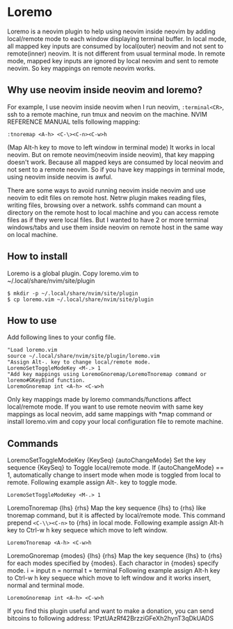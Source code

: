 # Loremo
Loremo is a neovim plugin to help using neovim inside neovim by adding local/remote mode to each window displaying terminal buffer.
In local mode, all mapped key inputs are consumed by local(outer) neovim and not sent to remote(inner) neovim.
It is not different from usual terminal mode.
In remote mode, mapped key inputs are ignored by local neovim and sent to remote neovim.
So key mappings on remote neovim works.

## Why use neovim inside neovim and loremo?
For example, I use neovim inside neovim when I run neovim, `:terminal<CR>`, ssh to a remote machine, run tmux and neovim on the machine.
NVIM REFERENCE MANUAL tells following mapping:
```viml
:tnoremap <A-h> <C-\><C-n><C-w>h
```
(Map Alt-h key to move to left window in terminal mode)
It works in local neovim.
But on remote neovim(neovim inside neovim), that key mapping doesn't work.
Because all mapped keys are consumed by local neovim and not sent to a remote neovim.
So if you have key mappings in terminal mode, using neovim inside neovim is awful.

There are some ways to avoid running neovim inside neovim and use neovim to edit files on remote host.
Netrw plugin makes reading files, writing files, browsing over a network.
sshfs command can mount a directory on the remote host to local machine and you can access remote files as if they were local files.
But I wanted to have 2 or more terminal windows/tabs and use them inside neovim on remote host in the same way on local machine.

## How to install
Loremo is a global plugin.
Copy loremo.vim to ~/.local/share/nvim/site/plugin
```console
$ mkdir -p ~/.local/share/nvim/site/plugin
$ cp loremo.vim ~/.local/share/nvim/site/plugin
```

## How to use
Add following lines to your config file.
```console
"Load loremo.vim
source ~/.local/share/nvim/site/plugin/loremo.vim
"Assign Alt-. key to change local/remote mode.
LoremoSetToggleModeKey <M-.> 1
"Add key mappings using LoremoGnoremap/LoremoTnoremap command or loremo#GKeyBind function.
LoremoGnoremap int <A-h> <C-w>h
```

Only key mappings made by loremo commands/functions affect local/remote mode.
If you want to use remote neovim with same key mappings as local neovim, add same mappings with *map command or install loremo.vim and copy your local configuration file to remote machine.

## Commands
LoremoSetToggleModeKey {KeySeq} {autoChangeMode}
Set the key sequence {KeySeq} to Toggle local/remote mode.
If {autoChangeMode} == 1, automatically change to insert mode when mode is toggled from local to remote.
Following example assign Alt-. key to toggle mode.
```viml
LoremoSetToggleModeKey <M-.> 1
```

LoremoTnoremap {lhs} {rhs}
Map the key sequence {lhs} to {rhs} like tnoremap command, but it is affected by local/remote mode.
This command prepend `<C-\\><C-n>` to {rhs} in local mode.
Following example assign Alt-h key to Ctrl-w h key sequece which move to left window.
```viml
LoremoTnoremap <A-h> <C-w>h
```

LoremoGnoremap {modes} {lhs} {rhs}
Map the key sequence {lhs} to {rhs} for each modes specified by {modes}.
Each charactor in {modes} specify mode.
i = input
n = normal
t = terminal
Following example assign Alt-h key to Ctrl-w h key sequece which move to left window and it works insert, normal and terminal mode.
```viml
LoremoGnoremap int <A-h> <C-w>h
```

If you find this plugin useful and want to make a donation, you can send bitcoins to following address:
1PztUAzRf42BrzziGFeXh2hynT3qDkUADS
